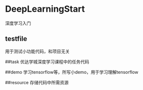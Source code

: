 # DeepLearningStart
深度学习入门

## testfile
用于测试小功能代码，和项目无关

##task
优达学城深度学习课程中的任务代码

##demo
学习tensorflow等，所写小demo，用于学习理解tensorflow

##resource
存储代码中所需资源